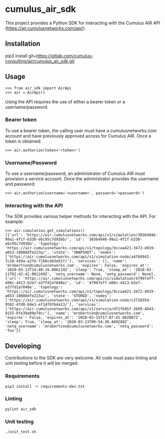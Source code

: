 # cumulus_air_sdk

This project provides a Python SDK for interacting with the Cumulus AIR API (https://air.cumulusnetworks.com/api/).

## Installation

pip3 install git+https://gitlab.com/cumulus-consulting/air/cumulus_air_sdk.git

## Usage

```
>>> from air_sdk import AirApi
>>> air = AirApi()
```

Using the API requires the use of either a bearer token or a username/password.

### Bearer token

To use a bearer token, the calling user must have a cumulusnetworks.com account and have previously approved access for Cumulus AIR. Once a token is obtained:

```
>>> air.authorize(token='<token>')
```

### Username/Password

To use a username/password, an administrator of Cumulus AIR must provision a service account. Once the administrator provides the username and password:

```
>>> air.authorize(username='<username>', password='<password>')
```

### Interacting with the API

The SDK provides various helper methods for interacting with the API. For example:

```
>>> air.simulation.get_simulations()
[{'url': 'https://air.cumulusnetworks.com/api/v1/simulation/30364946-99a1-4f1f-b330-ebc95c7d93bb/', 'id': '30364946-99a1-4f1f-b330-ebc95c7d93bb', 'topology': 'https://air.cumulusnetworks.com/api/v1/topology/9ccaa421-3472-4919-a653-10088dfe223a/', 'state': 'SNAPSHOT', 'nodes': ['https://air.cumulusnetworks.com/api/v1/simulation-node/a4f66942-7c28-459a-a2fe-71b6cd43e91f/'], 'services': [], 'name': 'mrobertson@cumulusnetworks.com', 'expires': False, 'expires_at': '2020-03-13T14:40:16.096119Z', 'sleep': True, 'sleep_at': '2020-03-11T02:42:42.001249Z', 'netq_username': None, 'netq_password': None}, {'url': 'https://air.cumulusnetworks.com/api/v1/simulation/47997aff-e08c-4413-b2e7-a37fd1a7848e/', 'id': '47997aff-e08c-4413-b2e7-a37fd1a7848e', 'topology': 'https://air.cumulusnetworks.com/api/v1/topology/9ccaa421-3472-4919-a653-10088dfe223a/', 'state': 'STORED', 'nodes': ['https://air.cumulusnetworks.com/api/v1/simulation-node/c272035d-9592-47d0-b9e3-ef14f07bda13/'], 'services': ['https://air.cumulusnetworks.com/api/v1/service/df1fb45f-2689-4b43-9155-8fe39a09e79c/'], 'name': 'mrobertson@cumulusnetworks.com', 'expires': False, 'expires_at': '2020-03-15T17:07:41.802087Z', 'sleep': True, 'sleep_at': '2020-03-13T09:54:30.489288Z', 'netq_username': 'mrobertson@cumulusnetworks.com', 'netq_password': 'foo'}]
```

## Developing

Contributions to the SDK are very welcome. All code must pass linting and unit testing before it will be merged.

### Requirements

```
pip3 install -r requirements-dev.txt
```

### Linting

```
pylint air_sdk
```

### Unit testing

```
./unit_test.sh
```
